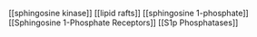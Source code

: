 [[sphingosine kinase]]
[[lipid rafts]]
[[sphingosine 1-phosphate]]
[[Sphingosine 1-Phosphate Receptors]]
[[S1p Phosphatases]]
